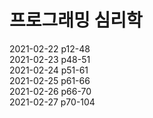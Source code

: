 # 프로그래밍 심리학

2021-02-22 p12-48  
2021-02-23 p48-51  
2021-02-24 p51-61  
2021-02-25 p61-66  
2021-02-26 p66-70  
2021-02-27 p70-104  
